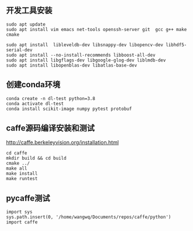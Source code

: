 ## 开发工具安装
```
sudo apt update
sudo apt install vim emacs net-tools openssh-server git  gcc g++ make cmake
```

```
sudo apt install  libleveldb-dev libsnappy-dev libopencv-dev libhdf5-serial-dev 
sudo apt install --no-install-recommends libboost-all-dev
sudo apt install libgflags-dev libgoogle-glog-dev liblmdb-dev
sudo apt install libopenblas-dev libatlas-base-dev
```

## 创建conda环境
```
conda create -n dl-test python=3.8
conda activate dl-test
conda install scikit-image numpy pytest protobuf
```

## caffe源码编译安装和测试
http://caffe.berkeleyvision.org/installation.html
```
cd caffe
mkdir build && cd build
cmake ../
make all
make install
make runtest
```

## pycaffe测试
```
import sys
sys.path.insert(0, '/home/wangwq/Documents/repos/caffe/python')
import caffe
```
